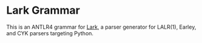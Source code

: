 # Lark Grammar

This is an ANTLR4 grammar for [Lark](https://github.com/lark-parser/lark),
a parser generator for LALR(1), Earley, and CYK parsers targeting Python.
